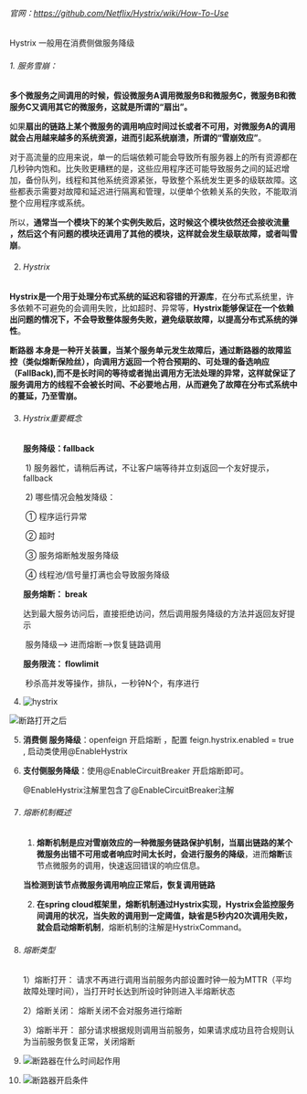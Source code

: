 ###### 官网：https://github.com/Netflix/Hystrix/wiki/How-To-Use

Hystrix 一般用在消费侧做服务降级

###### 1. 服务雪崩：

**多个微服务之间调用的时候，假设微服务A调用微服务B和微服务C，微服务B和微服务C又调用其它的微服务，这就是所谓的“扇出”。**

如果**扇出的链路上某个微服务的调用响应时间过长或者不可用，对微服务A的调用就会占用越来越多的系统资源，进而引起系统崩溃，所谓的“雪崩效应”**。

对于高流量的应用来说，单一的后端依赖可能会导致所有服务器上的所有资源都在几秒钟内饱和。比失败更糟糕的是，这些应用程序还可能导致服务之间的延迟增加，备份队列，线程和其他系统资源紧张，导致整个系统发生更多的级联故障。这些都表示需要对故障和延迟进行隔离和管理，以便单个依赖关系的失败，不能取消整个应用程序或系统。

所以，**通常当一个模块下的某个实例失败后，这时候这个模块依然还会接收流量 ，然后这个有问题的模块还调用了其他的模块，这样就会发生级联故障，或者叫雪崩**。



2. ###### Hystrix

**Hystrix是一个用于处理分布式系统的延迟和容错的开源库**，在分布式系统里，许多依赖不可避免的会调用失败，比如超时、异常等，**Hystrix能够保证在一个依赖出问题的情况下，不会导致整体服务失败，避免级联故障，以提高分布式系统的弹性**。

**断路器 本身是一种开关装置，当某个服务单元发生故障后，通过断路器的故障监控（类似熔断保险丝），向调用方返回一个符合预期的、可处理的备选响应（FallBack),**而不是长时间的等待或者抛出调用方无法处理的异常，这样就**保证了服务调用方的线程不会被长时间、不必要地占用**，**从而避免了故障在分布式系统中的蔓延，乃至雪崩。**



3. ###### Hystrix重要概念

   **服务降级：fallback**

   ​	1)  服务器忙，请稍后再试，不让客户端等待并立刻返回一个友好提示，fallback

   ​	2)  哪些情况会触发降级：

   ​			① 程序运行异常

   ​			② 超时

   ​			③ 服务熔断触发服务降级

   ​			④ 线程池/信号量打满也会导致服务降级

   **服务熔断： break**

   ​	达到最大服务访问后，直接拒绝访问，然后调用服务降级的方法并返回友好提示

   ​	服务降级--> 进而熔断-->恢复链路调用

   **服务限流： flowlimit**

   ​	秒杀高并发等操作，排队，一秒钟N个，有序进行
   
4. ![hystrix](F:\Project\SpringCloud\SpringCloud\cloud-consumer-feign-hystrix-order80\hystrix.png)

![断路打开之后](F:\Project\SpringCloud\SpringCloud\cloud-consumer-feign-hystrix-order80\断路打开之后.png)

5. **消费侧 服务降级**：openfeign 开启熔断 ，配置 feign.hystrix.enabled = true , 启动类使用@EnableHystrix

6. **支付侧服务降级**：使用@EnableCircuitBreaker 开启熔断即可。 

   @EnableHystrix注解里包含了@EnableCircuitBreaker注解

7. ###### 熔断机制概述

   1) **熔断机制是应对雪崩效应的一种微服务链路保护机制，**当扇出链路的某个微服务出错不可用或者响应时间太长时，会进行服务的**降级**，进而**熔断**该节点微服务的调用，快速返回错误的响应信息。

   **当检测到该节点微服务调用响应正常后，恢复调用链路**

   2) **在spring cloud框架里，熔断机制通过Hystrix实现，**Hystrix会监控服务间调用的状况，当失败的调用到一定阈值，缺省是**5秒内20次调用失败，就会启动熔断机制**，熔断机制的注解是HystrixCommand。

8. ###### 熔断类型

   1）熔断打开： 请求不再进行调用当前服务内部设置时钟一般为MTTR（平均故障处理时间），当打开时长达到所设时钟则进入半熔断状态

   2）熔断关闭： 熔断关闭不会对服务进行熔断

   3）熔断半开： 部分请求根据规则调用当前服务，如果请求成功且符合规则认为当前服务恢复正常，关闭熔断

9. ![断路器在什么时间起作用](F:\Project\SpringCloud\SpringCloud\cloud-consumer-feign-hystrix-order80\断路器在什么时间起作用.png)

10. ![断路器开启条件](F:\Project\SpringCloud\SpringCloud\cloud-consumer-feign-hystrix-order80\断路器开启条件.png)